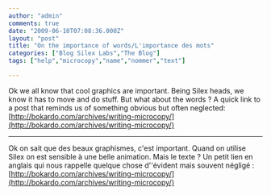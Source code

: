 ```yaml
---
author: "admin"
comments: true
date: "2009-06-10T07:08:36.000Z"
layout: "post"
title: "On the importance of words/L'importance des mots"
categories: ["Blog Silex Labs","The Blog"]
tags: ["help","microcopy","name","nommer","text"]

---
```

Ok we all know that cool graphics are important. Being Silex heads, we know it has to move and do stuff. But what about the words ? A quick link to a post that reminds us of something obvious but often neglected: [http://bokardo.com/archives/writing-microcopy/](http://bokardo.com/archives/writing-microcopy/)

------------------------------
Ok on sait que des beaux graphismes, c'est important. Quand on utilise Silex on est sensible à une belle animation. Mais le texte ? Un petit lien en anglais qui nous rappelle quelque chose d''évident mais souvent négligé :
[http://bokardo.com/archives/writing-microcopy/](http://bokardo.com/archives/writing-microcopy/)


